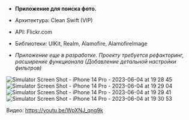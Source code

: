 * **Приложение для поиска фото.**
* Архитектура: Clean Swift (VIP)
* API: Flickr.com
* Библиотеки: UIKit, Realm, Alamofire, AlamofireImage

* *Приложение еще в разработке. Проекту требуется рефакторинг, расширение функционала (Добавление детальной настройки фильтров)*

![Simulator Screen Shot - iPhone 14 Pro - 2023-06-04 at 19 28 45](https://github.com/Satin91/Flickr/assets/65672952/081afdf2-d593-4f8e-b5d4-9b0970f6612d)
![Simulator Screen Shot - iPhone 14 Pro - 2023-06-04 at 19 29 04](https://github.com/Satin91/Flickr/assets/65672952/f4b3a23b-3b82-4f76-a867-78149dfcd803)
![Simulator Screen Shot - iPhone 14 Pro - 2023-06-04 at 19 29 41](https://github.com/Satin91/Flickr/assets/65672952/e7bbe3ff-f480-4842-8ca2-3b5891c96f11)
![Simulator Screen Shot - iPhone 14 Pro - 2023-06-04 at 19 30 53](https://github.com/Satin91/Flickr/assets/65672952/9a0f73e1-7b9d-45c7-8267-80f120a5aafe)

Видео:
https://youtu.be/WpXNJ_qng9k
